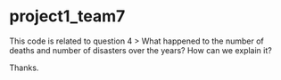 # project1_team7

This code is related to question 4 > What happened to the number of deaths and number of disasters over the years? How can we explain it?

Thanks.
